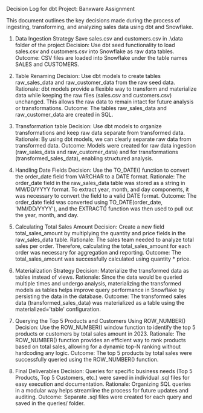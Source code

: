 Decision Log for dbt Project: Banxware Assignment

This document outlines the key decisions made during the process of ingesting, transforming, and analyzing sales data using dbt and Snowflake.

1. Data Ingestion Strategy
Save sales.csv and customers.csv in .\data folder of the project
Decision: Use dbt seed functionality to load sales.csv and customers.csv into Snowflake as raw data tables.
Outcome: CSV files are loaded into Snowflake under the table names SALES and CUSTOMERS.

2. Table Renaming
Decision: Use dbt models to create tables raw_sales_data and raw_customer_data from the raw seed data.
Rationale: dbt models provide a flexible way to transform and materialize data while keeping the raw files (sales.csv and customers.csv) unchanged. This allows the raw data to remain intact for future analysis or transformations.
Outcome: The tables raw_sales_data and raw_customer_data are created in SQL.

3. Transformation table
Decision: Use dbt models to organize transformations and keep raw data separate from transformed data.
Rationale: By using dbt models, we can clearly separate raw data from transformed data.
Outcome: Models were created for raw data ingestion (raw_sales_data and raw_customer_data) and for transformations (transformed_sales_data), enabling structured analysis.

4. Handling Date Fields
Decision: Use the TO_DATE() function to convert the order_date field from VARCHAR to a DATE format.
Rationale: The order_date field in the raw_sales_data table was stored as a string in MM/DD/YYYY format. To extract year, month, and day components, it was necessary to convert the field to a valid DATE format.
Outcome: The order_date field was converted using TO_DATE(order_date, 'MM/DD/YYYY'), and the EXTRACT() function was then used to pull out the year, month, and day.

5. Calculating Total Sales Amount
Decision: Create a new field total_sales_amount by multiplying the quantity and price fields in the raw_sales_data table.
Rationale: The sales team needed to analyze total sales per order. Therefore, calculating the total_sales_amount for each order was necessary for aggregation and reporting.
Outcome: The total_sales_amount was successfully calculated using quantity * price.

6. Materialization Strategy
Decision: Materialize the transformed data as tables instead of views.
Rationale: Since the data would be queried multiple times and undergo analysis, materializing the transformed models as tables helps improve query performance in Snowflake by persisting the data in the database.
Outcome: The transformed sales data (transformed_sales_data) was materialized as a table using the materialized='table' configuration.

7. Querying the Top 5 Products and Customers Using ROW_NUMBER()
Decision: Use the ROW_NUMBER() window function to identify the top 5 products or customers by total sales amount in 2023.
Rationale: The ROW_NUMBER() function provides an efficient way to rank products based on total sales, allowing for a dynamic top-N ranking without hardcoding any logic.
Outcome: The top 5 products by total sales were successfully queried using the ROW_NUMBER() function.

8. Final Deliverables
Decision: Queries for specific business needs (Top 5 Products, Top 5 Customers, etc.) were saved in individual .sql files for easy execution and documentation.
Rationale: Organizing SQL queries in a modular way helps streamline the process for future updates and auditing.
Outcome: Separate .sql files were created for each query and saved in the queries/ folder.
